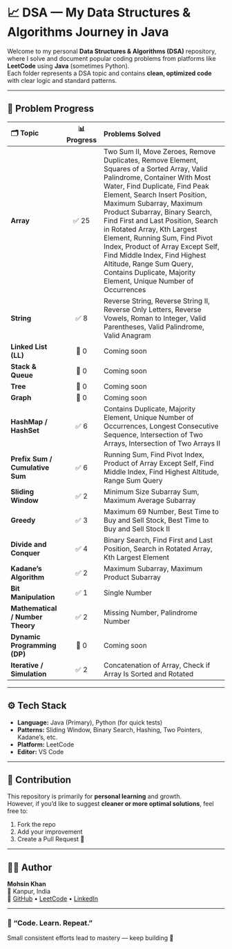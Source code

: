 # 📈 DSA — My Data Structures & Algorithms Journey in Java  

Welcome to my personal **Data Structures & Algorithms (DSA)** repository, where I solve and document popular coding problems from platforms like **LeetCode** using **Java** (sometimes Python).  
Each folder represents a DSA topic and contains **clean, optimized code** with clear logic and standard patterns.


---

## 🧩 Problem Progress

| 🗂️ Topic | 📊 Progress |  Problems Solved |
|:----------|:-----------:|:-----------------|
| **Array** | ✅ 25 | Two Sum II, Move Zeroes, Remove Duplicates, Remove Element, Squares of a Sorted Array, Valid Palindrome, Container With Most Water, Find Duplicate, Find Peak Element, Search Insert Position, Maximum Subarray, Maximum Product Subarray, Binary Search, Find First and Last Position, Search in Rotated Array, Kth Largest Element, Running Sum, Find Pivot Index, Product of Array Except Self, Find Middle Index, Find Highest Altitude, Range Sum Query, Contains Duplicate, Majority Element, Unique Number of Occurrences |
| **String** | ✅ 8 | Reverse String, Reverse String II, Reverse Only Letters, Reverse Vowels, Roman to Integer, Valid Parentheses, Valid Palindrome,  Valid Anagram|
| **Linked List (LL)** | 🚧 0 | Coming soon |
| **Stack & Queue** | 🚧 0 | Coming soon |
| **Tree** | 🚧 0 | Coming soon |
| **Graph** | 🚧 0 | Coming soon |
| **HashMap / HashSet** | ✅ 6 | Contains Duplicate, Majority Element, Unique Number of Occurrences, Longest Consecutive Sequence, Intersection of Two Arrays, Intersection of Two Arrays II |
| **Prefix Sum / Cumulative Sum** | ✅ 6 | Running Sum, Find Pivot Index, Product of Array Except Self, Find Middle Index, Find Highest Altitude, Range Sum Query |
| **Sliding Window** | ✅ 2 | Minimum Size Subarray Sum, Maximum Average Subarray |
| **Greedy** | ✅ 3 | Maximum 69 Number, Best Time to Buy and Sell Stock, Best Time to Buy and Sell Stock II |
| **Divide and Conquer** | ✅ 4 | Binary Search, Find First and Last Position, Search in Rotated Array, Kth Largest Element |
| **Kadane’s Algorithm** | ✅ 2 | Maximum Subarray, Maximum Product Subarray |
| **Bit Manipulation** | ✅ 1 | Single Number |
| **Mathematical / Number Theory** | ✅ 2 | Missing Number, Palindrome Number |
| **Dynamic Programming (DP)** | 🚧 0 | Coming soon |
| **Iterative / Simulation** | ✅ 2 | Concatenation of Array, Check if Array Is Sorted and Rotated |


---

## ⚙️ Tech Stack

- **Language:** Java (Primary), Python (for quick tests)  
- **Patterns:** Sliding Window, Binary Search, Hashing, Two Pointers, Kadane’s, etc.  
- **Platform:** LeetCode  
- **Editor:** VS Code  



---

## 💬 Contribution

This repository is primarily for **personal learning** and growth.  
However, if you’d like to suggest **cleaner or more optimal solutions**, feel free to:
1. Fork the repo  
2. Add your improvement  
3. Create a Pull Request 🚀  

---

## 👨‍💻 Author

**Mohsin Khan**  
📍 Kanpur, India  
🔗 [GitHub](https://github.com/mohsinkhan85090) • [LeetCode](https://leetcode.com/u/mohsin85090) • [LinkedIn](https://linkedin.com/in/mohsin-khan-aiml)

---

### 🧠 “Code. Learn. Repeat.”  
Small consistent efforts lead to mastery — keep building 💪
